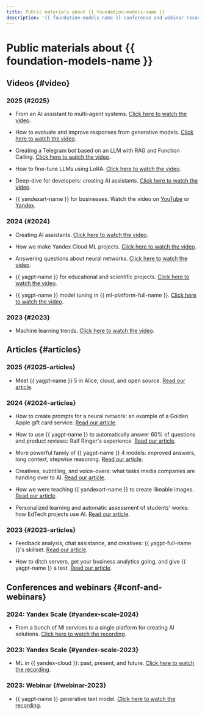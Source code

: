 ```yaml
---
title: Public materials about {{ foundation-models-name }}
description: '{{ foundation-models-name }} conference and webinar recordings.'
---
```


# Public materials about {{ foundation-models-name }}

## Videos {#video}

### 2025 {#2025}

* From an AI assistant to multi-agent systems. [Click here to watch the video](https://www.youtube.com/watch?v=yYMoc6RTxls).

* How to evaluate and improve responses from generative models. [Click here to watch the video](https://www.youtube.com/watch?v=sNWmI28FKTw).

* Creating a Telegram bot based on an LLM with RAG and Function Calling. [Click here to watch the video](https://www.youtube.com/live/gQEpthYWN38).

* How to fine-tune LLMs using LoRA. [Click here to watch the video](https://www.youtube.com/watch?v=PVeuQu1j6Y4).

* Deep-dive for developers: creating AI assistants. [Click here to watch the video](https://www.youtube.com/watch?v=Xjutc_T0p8s).

* {{ yandexart-name }} for businesses. Watch the video on [YouTube](https://www.youtube.com/watch?v=I9Fpsxv8Hlc) or [Yandex](https://runtime.strm.yandex.ru/player/episode/vplefdetiqv7tasxrbyk).

### 2024 {#2024}

* Creating AI assistants. [Click here to watch the video](https://www.youtube.com/watch?v=kKbMaWSi20I).

* How we make Yandex Cloud ML projects. [Click here to watch the video](https://www.youtube.com/watch?v=PM1CT4j5pd8).

* Answering questions about neural networks. [Click here to watch the video](https://www.youtube.com/watch?v=sZr5vltW5Hw).

* {{ yagpt-name }} for educational and scientific projects. [Click here to watch the video](https://www.youtube.com/watch?v=YEm2wzSW2b4).

* {{ yagpt-name }} model tuning in {{ ml-platform-full-name }}. [Click here to watch the video](https://www.youtube.com/watch?v=hGrH0Shovtk).

### 2023 {#2023}

* Machine learning trends. [Click here to watch the video](https://www.youtube.com/watch?v=1fRV83AIq1s).

## Articles {#articles}

### 2025 {#2025-articles}

* Meet {{ yagpt-name }} 5 in Alice, cloud, and open source. [Read our article](https://habr.com/ru/companies/yandex/articles/885218/).

### 2024 {#2024-articles}

* How to create prompts for a neural network: an example of a Golden Apple gift card service. [Read our article](https://vc.ru/ai/1699310-kak-sostavlyat-promty-dlya-neiroseti-primer-servisa-dlya-sozdaniya-sertifikatov-zolotogo-yabloka).

* How to use {{ yagpt-name }} to automatically answer 60% of questions and product reviews: Ralf Ringer's experience. [Read our article](https://vc.ru/services/1659960-kak-s-pomoshyu-yandexgpt-avtomaticheski-otvechat-na-60-voprosov-i-otzyvov-opyt-ralf-ringer).

* More powerful family of {{ yagpt-name }} 4 models: improved answers, long context, stepwise reasoning. [Read our article](https://habr.com/ru/companies/yandex/articles/852968/).

* Creatives, subtitling, and voice-overs: what tasks media companies are handing over to AI. [Read our article](https://vc.ru/future/1162468-sozdanie-kreativov-podgotovka-subtitrov-i-ozvuchivanie-tekstov-kakie-zadachi-mediakompanii-peredayut-ii).

* How we were teaching {{ yandexart-name }} to create likeable images. [Read our article](https://habr.com/ru/companies/yandex/articles/805745/).

* Personalized learning and automatic assessment of students' works: how EdTech projects use AI. [Read our article](https://vc.ru/education/1084748-personalizirovat-obuchenie-i-avtomaticheski-proveryat-raboty-studentov-kak-edtech-proekty-ispolzuyut-ii).

### 2023 {#2023-articles}

* Feedback analysis, chat assistance, and creatives: {{ yagpt-full-name }}'s skillset. [Read our article](https://vc.ru/services/945084-analiz-otzyvov-pomosh-v-chate-i-kreativy-chto-umeet-yandexgpt-api).

* How to ditch servers, get your business analytics going, and give {{ yagpt-name }} a test. [Read our article](https://vc.ru/offline/845622-oboitis-bez-serverov-nastroit-biznes-analitiku-i-protestirovat-yandexgpt).

## Conferences and webinars {#conf-and-webinars}

### 2024: Yandex Scale {#yandex-scale-2024}

* From a bunch of Ml services to a single platform for creating AI solutions. [Click here to watch the recording](https://www.youtube.com/watch?v=70kXmv9GL8s).

### 2023: Yandex Scale {#yandex-scale-2023}

* ML in {{ yandex-cloud }}: past, present, and future. [Click here to watch the recording](https://www.youtube.com/watch?v=90jIHP2F-zA).

### 2023: Webinar {#webinar-2023}

* {{ yagpt-name }} generative text model. [Click here to watch the recording](https://www.youtube.com/watch?v=sdzcjygd_EQ).